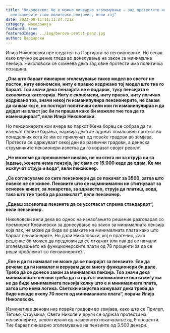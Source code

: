 ```yaml
---
title: "Николовски: Не е можно линеарно зголемување – зад протестите на
  пензионерите стои политичко влијание, вели тој"
date: 2023-08-11T11:11:24.721Z
category: македонија
featured: true
featuredImage: ../img/berovo-protst-penz.jpg
author: Вардарски
---
```

<!--StartFragment-->

Илија Николовски претседател на Партијата на пензионерите. Но сепак како клучно решение гледа во донесување на закон за минимална пензија. Николовски се сомнева дека зад овие протести има политичка позадина.

**„Она што бараат линеарно зголемување таков модел во светот не постои, ниту економски, ниту е правно издржано тој модел што тие го бараат. Тоа значи дека пензијата не е подарок, туку пензијата е економска категорија. Ниту е економски, ниту правно, ниту логично издржано тоа, значи некој ги изманипулира пензионерите, не сакам да кажам кој е, но постојат политички сили кои ги изманипулираа и да дојдат на власт јас би ги прашал како би можеле тие тоа да го изменаџираат“, вели Илија Николовски.**

Но пензионерите кои вчера во паркот Жена борец се собраа да ги изнесат своите барања, најавија дека ќе одржат помасовен протест во понеделник кога ќе им се приклучат од повеќе градови во земјава. Протести се одржуваат секој ден во различни градови, а денеска струмичките пензионери излегоа да го изразат својот револт.

**„Не можеме да преживееме никако, не ни стига ни за струја ни за јадење, жената нема пензија, јас само со 15.000 каде да одам. Ќе ми исклучат струја и вода“, вели пензионер.**

**„Се согласуваме со сите пензионери да се покачат за 3500, затоа што повеќе не се живее. Пензиите што се најминимални не стигнуваат за основен живот, за лекарства, за здравство, струја да платиш, вода, така што тие треба да размислат“, вели пензионер.**

**„Еднаш засекогаш пензиите да се усогласат спрема стандардот“, вели пензионер.**

Николовски вели дека во однос на изнаоѓањето решение разговарал со премиерот Ковачевски за донесување на закон за минималната пензија која пак, не може да биде во рамките на минималната плата како што бараат пензионерите. Но дали Николовски, кој е пратеник, како решение би можел да предложи да се откажат или пак да се намали зголемувањето на функционерските плати од 78 проценти за да се реши проблемот со пензионерите? .

**„Еве и да ги намалат не може да се покријат за пензиите. Еве да речеме да ги намалат и верувам дека многу функционери би дале. Треба да се донесе закон за минимална пензија. Тоа значи дека минималните пензии треба да ги пратат минималните плати меѓутоа не да биде минималната пензија колку што е и минималната плата, затоа што нема логика. Светски искуства кажуваат дека треба да биде некаде околу 70 посто од минималната плата“, порача Илија Николовски.**

Изминативе денови низ повеќе градови во земјава, како што се Прилеп, Тетово, Струмица, Свети Николе и други се одржаа протести на пензионерите, револтирани од најавеното покачување од 6 проценти. Тие бараат линеарно зголемување на пензиите од 3.500 денари.

<!--EndFragment-->